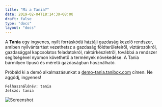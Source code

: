 ```yaml
---
title: "Mi a Tania?"
date: 2019-02-04T18:14:30+08:00
draft: false
type: "docs"
layout: "docs"
---
```


A **Tania** egy ingyenes, nyílt forráskódú háztáji gazdaság kezelő rendszer, amiben nyilvántartást vezethetsz a gazdaság földterületeiről, víztározókról, gazdasággal kapcsolatos feladatokról, raktárkészletről, továbbá a rendszer segítségével nyomon követhető a termények növekedése. A Tania bármilyen típusú és méretű gazdaságban használható.

Próbáld ki a demó alkalmazásunkat a [demo-tania.tanibox.com](https://demo-tania.tanibox.com) címen. Ne aggódj, ingyenes!

```
Felhasználónév: tania
Jelszó: tania
```

![Screenshot](screenshot.PNG)